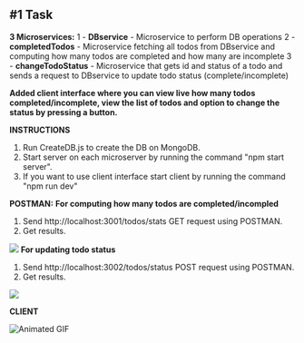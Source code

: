 
## **#1 Task**

**3 Microservices:**
1 - **DBservice** - Microservice to perform DB operations
2 - **completedTodos** - Microservice fetching all todos from DBservice and computing how many todos are completed and how many are incomplete
3 - **changeTodoStatus** - Microservice that gets id and status of a todo and sends a request to DBservice to update todo status (complete/incomplete)

**Added client interface where you can view live how many todos completed/incomplete, view the list of todos and option to change the status by pressing a button.**

**INSTRUCTIONS**
1. Run CreateDB.js to create the DB on MongoDB.
2. Start server on each microserver by running the command "npm start server".
3. If you want to use client interface start client by running the command "npm run dev"

**POSTMAN:**
**For computing how many todos are completed/incompled**

 1. Send http://localhost:3001/todos/stats GET request using POSTMAN.
 2.  Get results.

![](https://i.imgur.com/iznA2zI.png)
**For updating todo status**
1. Send http://localhost:3002/todos/status POST request using POSTMAN.
2. Get results.

![](https://i.imgur.com/8Onz5iL.png)

**CLIENT**


![Animated GIF](https://media1.giphy.com/media/v1.Y2lkPTc5MGI3NjExYjZmY2p0ZXhqMGp2eHR6bTBza2kzaTlyN2E5YTIwMnE0bTl4YmV1cyZlcD12MV9pbnRlcm5hbF9naWZfYnlfaWQmY3Q9Zw/QY4n7HKPYb39i9jjQZ/giphy.gif)
